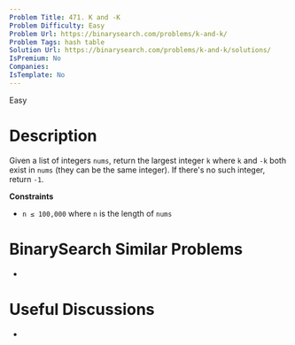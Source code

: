 ```yaml
---
Problem Title: 471. K and -K
Problem Difficulty: Easy
Problem Url: https://binarysearch.com/problems/k-and-k/
Problem Tags: hash table
Solution Url: https://binarysearch.com/problems/k-and-k/solutions/
IsPremium: No
Companies: 
IsTemplate: No
---
```


<span style="color: ;">Easy</span>

# Description

Given a list of integers `nums`, return the largest integer `k` where `k` and `-k` both exist in `nums` (they can be the same integer). If there's no such integer, return `-1`.

**Constraints**
- `n ≤ 100,000` where `n` is the length of `nums`

# BinarySearch Similar Problems

- []()

# Useful Discussions

- []()
